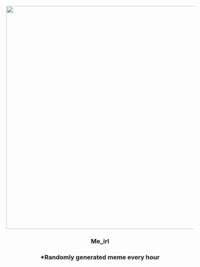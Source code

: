 <p align="center">
        <img src="https://i.redd.it/88p6xgk5ofp91.jpg" width="600" height="600">
        </p>
        <h3 align="center">Me_irl</h3>
        <h3 align="center">*Randomly generated meme every hour</h3>
    